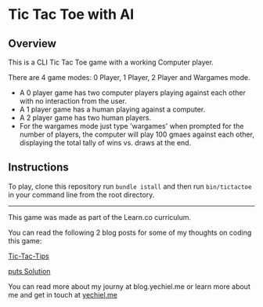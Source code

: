 # Tic Tac Toe with AI


## Overview

This is a CLI Tic Tac Toe game with a working Computer player.

There are 4 game modes: 0 Player, 1 Player, 2 Player and Wargames mode.

  - A 0 player game has two computer players playing against each other with no interaction from the user.
  - A 1 player game has a human playing against a computer.
  - A 2 player game has two human players.
  - For the wargames mode just type 'wargames' when prompted for the number of players, the computer will play 100 gmaes against each other, displaying the total tally of wins vs. draws at the end.

## Instructions

To play, clone this repository run `bundle istall` and then run `bin/tictactoe` in your command line from the root directory.

------------

This game was made as part of the Learn.co curriculum. 

You can read the following 2 blog posts for some of my thoughts on coding this game:

[Tic-Tac-Tips](https://blog.yechiel.me/tic-tac-tips-517d5c80f47d#.q4mkp2lbn)

[puts Solution](https://blog.yechiel.me/puts-solution-61f4eef49bc1#.gcy9ucr87)

You can read more about my journy at blog.yechiel.me or learn more about me and get in touch at [yechiel.me](http://yechiel.me)
